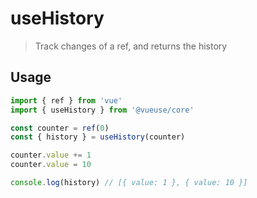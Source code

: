 # useHistory

> Track changes of a ref, and returns the history

## Usage

```ts {5,16}
import { ref } from 'vue' 
import { useHistory } from '@vueuse/core'

const counter = ref(0)
const { history } = useHistory(counter)

counter.value += 1
counter.value = 10

console.log(history) // [{ value: 1 }, { value: 10 }]
```

